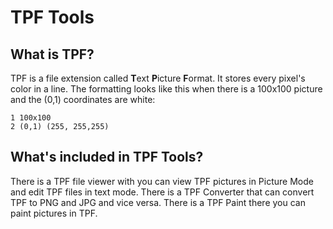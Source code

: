 # TPF Tools
## What is TPF?
TPF is a file extension called **T**ext **P**icture **F**ormat. It stores every pixel's color in a line.
The formatting looks like this when there is a 100x100 picture and the (0,1) coordinates are white:
```
1 100x100
2 (0,1) (255, 255,255)
```
## What's included in TPF Tools?
There is a TPF file viewer with you can view TPF pictures in Picture Mode and edit TPF files in text mode.
There is a TPF Converter that can convert TPF to PNG and JPG and vice versa.
There is a TPF Paint there you can paint pictures in TPF.
